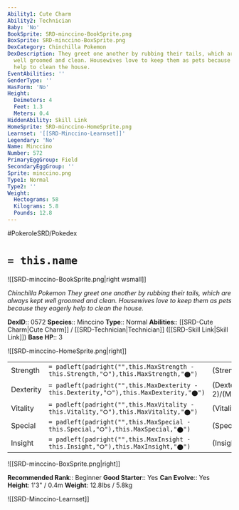 ```yaml
---
Ability1: Cute Charm
Ability2: Technician
Baby: 'No'
BookSprite: SRD-minccino-BookSprite.png
BoxSprite: SRD-minccino-BoxSprite.png
DexCategory: Chinchilla Pokemon
DexDescription: They greet one another by rubbing their tails, which are always kept
  well groomed and clean. Housewives love to keep them as pets because they eagerly
  help to clean the house.
EventAbilities: ''
GenderType: ''
HasForm: 'No'
Height:
  Deimeters: 4
  Feet: 1.3
  Meters: 0.4
HiddenAbility: Skill Link
HomeSprite: SRD-minccino-HomeSprite.png
Learnset: '[[SRD-Minccino-Learnset]]'
Legendary: 'No'
Name: Minccino
Number: 572
PrimaryEggGroup: Field
SecondaryEggGroup: ''
Sprite: minccino.png
Type1: Normal
Type2: ''
Weight:
  Hectograms: 58
  Kilograms: 5.8
  Pounds: 12.8
---
```


#PokeroleSRD/Pokedex

# `= this.name`

![[SRD-minccino-BookSprite.png|right wsmall]]

*Chinchilla Pokemon*
*They greet one another by rubbing their tails, which are always kept well groomed and clean. Housewives love to keep them as pets because they eagerly help to clean the house.*

**DexID**:: 0572
**Species**:: Minccino
**Type**:: Normal
**Abilities**:: [[SRD-Cute Charm|Cute Charm]] / [[SRD-Technician|Technician]] ([[SRD-Skill Link|Skill Link]])
**Base HP**:: 3

![[SRD-minccino-HomeSprite.png|right]]

|           |                                                                                        |                                          |
| --------- | -------------------------------------------------------------------------------------- | ---------------------------------------- |
| Strength  | `= padleft(padright("",this.MaxStrength - this.Strength,"⭘"),this.MaxStrength,"⬤")`    | (Strength::2)/(MaxStrength::4)   |
| Dexterity | `= padleft(padright("",this.MaxDexterity - this.Dexterity,"⭘"),this.MaxDexterity,"⬤")` | (Dexterity:: 2)/(MaxDexterity::5) |
| Vitality  | `= padleft(padright("",this.MaxVitality - this.Vitality,"⭘"),this.MaxVitality,"⬤")`    | (Vitality::1)/(MaxVitality::3)   |
| Special   | `= padleft(padright("",this.MaxSpecial - this.Special,"⭘"),this.MaxSpecial,"⬤")`       | (Special::1)/(MaxSpecial::3)     |
| Insight   | `= padleft(padright("",this.MaxInsight - this.Insight,"⭘"),this.MaxInsight,"⬤")`       | (Insight::1)/(MaxInsight::3)     |

![[SRD-minccino-BoxSprite.png|right]]

**Recommended Rank**:: Beginner
**Good Starter**:: Yes
**Can Evolve**:: Yes
**Height**: 1'3" / 0.4m
**Weight**: 12.8lbs / 5.8kg

![[SRD-Minccino-Learnset]]